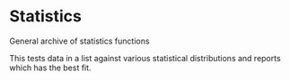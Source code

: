# Statistics
General archive of statistics functions

This tests data in a list against various statistical distributions and reports which has the best fit.
